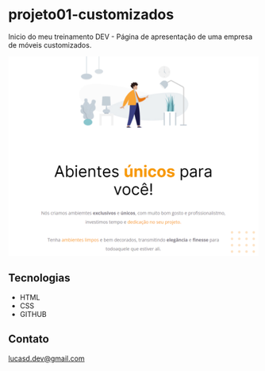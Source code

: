# projeto01-customizados
Inicio do meu treinamento DEV - Página de apresentação de uma empresa de móveis customizados.

![preview](./preview.png)

## Tecnologias

- HTML
- CSS
- GITHUB

## Contato

lucasd.dev@gmail.com

